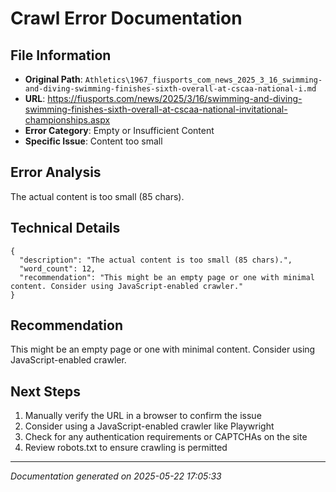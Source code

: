 # Crawl Error Documentation

## File Information
- **Original Path**: `Athletics\1967_fiusports_com_news_2025_3_16_swimming-and-diving-swimming-finishes-sixth-overall-at-cscaa-national-i.md`
- **URL**: https://fiusports.com/news/2025/3/16/swimming-and-diving-swimming-finishes-sixth-overall-at-cscaa-national-invitational-championships.aspx
- **Error Category**: Empty or Insufficient Content
- **Specific Issue**: Content too small

## Error Analysis
The actual content is too small (85 chars).

## Technical Details
```
{
  "description": "The actual content is too small (85 chars).",
  "word_count": 12,
  "recommendation": "This might be an empty page or one with minimal content. Consider using JavaScript-enabled crawler."
}
```

## Recommendation
This might be an empty page or one with minimal content. Consider using JavaScript-enabled crawler.

## Next Steps
1. Manually verify the URL in a browser to confirm the issue
2. Consider using a JavaScript-enabled crawler like Playwright
3. Check for any authentication requirements or CAPTCHAs on the site
4. Review robots.txt to ensure crawling is permitted

---
*Documentation generated on 2025-05-22 17:05:33*
